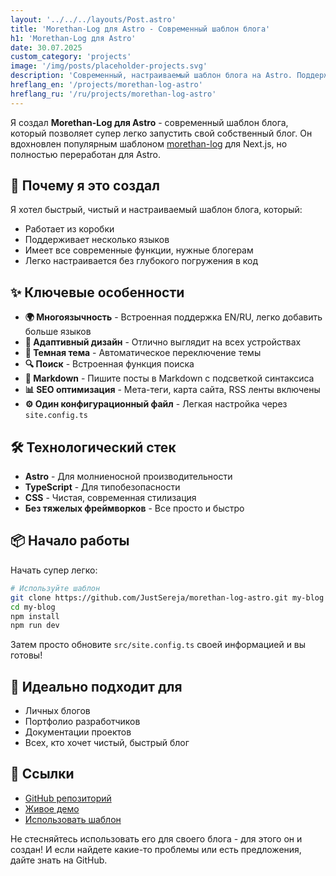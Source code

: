 ```yaml
---
layout: '../../../layouts/Post.astro'
title: 'Morethan-Log для Astro - Современный шаблон блога'
h1: 'Morethan-Log для Astro'
date: 30.07.2025
custom_category: 'projects'
image: '/img/posts/placeholder-projects.svg'
description: 'Современный, настраиваемый шаблон блога на Astro. Поддержка i18n, темная тема, полнотекстовый поиск и SEO оптимизация.'
hreflang_en: '/projects/morethan-log-astro'
hreflang_ru: '/ru/projects/morethan-log-astro'
---
```


Я создал **Morethan-Log для Astro** - современный шаблон блога, который позволяет супер легко запустить свой собственный блог. Он вдохновлен популярным шаблоном [morethan-log](https://github.com/morethanmin/morethan-log) для Next.js, но полностью переработан для Astro.

## 🚀 Почему я это создал

Я хотел быстрый, чистый и настраиваемый шаблон блога, который:
- Работает из коробки
- Поддерживает несколько языков
- Имеет все современные функции, нужные блогерам
- Легко настраивается без глубокого погружения в код

## ✨ Ключевые особенности

- **🌍 Многоязычность** - Встроенная поддержка EN/RU, легко добавить больше языков
- **📱 Адаптивный дизайн** - Отлично выглядит на всех устройствах
- **🌙 Темная тема** - Автоматическое переключение темы
- **🔍 Поиск** - Встроенная функция поиска
- **📝 Markdown** - Пишите посты в Markdown с подсветкой синтаксиса
- **📊 SEO оптимизация** - Мета-теги, карта сайта, RSS ленты включены
- **⚙️ Один конфигурационный файл** - Легкая настройка через `site.config.ts`

## 🛠️ Технологический стек

- **Astro** - Для молниеносной производительности
- **TypeScript** - Для типобезопасности
- **CSS** - Чистая, современная стилизация
- **Без тяжелых фреймворков** - Все просто и быстро

## 📦 Начало работы

Начать супер легко:

```bash
# Используйте шаблон
git clone https://github.com/JustSereja/morethan-log-astro.git my-blog
cd my-blog
npm install
npm run dev
```

Затем просто обновите `src/site.config.ts` своей информацией и вы готовы!

## 🎯 Идеально подходит для

- Личных блогов
- Портфолио разработчиков
- Документации проектов
- Всех, кто хочет чистый, быстрый блог

## 🔗 Ссылки

- [GitHub репозиторий](https://github.com/JustSereja/morethan-log-astro)
- [Живое демо](https://morethan-log-astro.sereja.com)
- [Использовать шаблон](https://github.com/JustSereja/morethan-log-astro/generate)

Не стесняйтесь использовать его для своего блога - для этого он и создан! И если найдете какие-то проблемы или есть предложения, дайте знать на GitHub. 